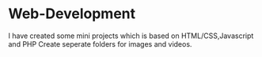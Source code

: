 # Web-Development
I have created some mini projects which is based on HTML/CSS,Javascript and PHP
Create seperate folders for images and videos.
